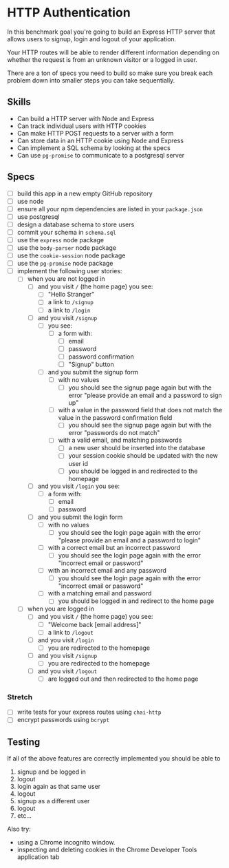 # HTTP Authentication

In this benchmark goal you're going to build an Express HTTP server that allows users to signup, login and logout of your application.

Your HTTP routes will be able to render different information depending on whether the request is from an unknown visitor or a logged in user.

There are a ton of specs you need to build so make sure you break each problem down into smaller steps you can take sequentially.

## Skills

- Can build a HTTP server with Node and Express
- Can track individual users with HTTP cookies
- Can make HTTP POST requests to a server with a form
- Can store data in an HTTP cookie using Node and Express
- Can implement a SQL schema by looking at the specs
- Can use `pg-promise` to communicate to a postgresql server

## Specs

- [ ] build this app in a new empty GitHub repository
- [ ] use node
- [ ] ensure all your npm dependencies are listed in your `package.json`
- [ ] use postgresql
- [ ] design a database schema to store users
- [ ] commit your schema in `schema.sql`
- [ ] use the `express` node package
- [ ] use the `body-parser` node package
- [ ] use the `cookie-session` node package
- [ ] use the `pg-promise` node package
- [ ] implement the following user stories:
  - [ ] when you are not logged in
    - [ ] and you visit `/` (the home page) you see:
      - [ ] "Hello Stranger"
      - [ ] a link to `/signup`
      - [ ] a link to `/login`
    - [ ] and you visit `/signup`
      - [ ] you see:
        - [ ] a form with:
          - [ ] email
          - [ ] password
          - [ ] password confirmation
          - [ ] "Signup" button
      - [ ] and you submit the signup form
        - [ ] with no values
          - [ ] you should see the signup page again but with the error "please provide
          an email and a password to sign up"
        - [ ] with a value in the password field that
          does not match the value in the password confirmation field
          - [ ] you should see the signup page again but with the error "passwords do
          not match"
        - [ ] with a valid email, and matching passwords
          - [ ] a new user should be inserted into the database
          - [ ] your session cookie should be updated with the new user id
          - [ ] you should be logged in and redirected to the homepage
    - [ ] and you visit `/login` you see:
      - [ ] a form with:
        - [ ] email
        - [ ] password
    - [ ] and you submit the login form
      - [ ] with no values
        - [ ] you should see the login page again with the error "please provide an
        email and a password to login"
      - [ ] with a correct email but an incorrect password
        - [ ] you should see the login page again with the error "incorrect email
        or password"
      - [ ] with an incorrect email and any password
        - [ ] you should see the login page again with the error "incorrect email
        or password"
      - [ ] with a matching email and password
        - [ ] you should be logged in and redirect to the home page
  - [ ] when you are logged in
    - [ ] and you visit `/` (the home page) you see:
      - [ ] "Welcome back [email address]"
      - [ ] a link to `/logout`
    - [ ] and you visit `/login`
      - [ ] you are redirected to the homepage
    - [ ] and you visit `/signup`
      - [ ] you are redirected to the homepage
    - [ ] and you visit `/logout`
      - [ ] are logged out and then redirected to the home page

### Stretch

- [ ] write tests for your express routes using `chai-http`
- [ ] encrypt passwords using `bcrypt`

## Testing

If all of the above features are correctly implemented you should be able to

1. signup and be logged in
1. logout
1. login again as that same user
1. logout
1. signup as a different user
1. logout
1. etc…

Also try:

- using a Chrome incognito window.
- inspecting and deleting cookies in the Chrome Developer Tools application tab
